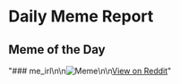 # Daily Meme Report

## Meme of the Day
"### me_irl\n\n![Meme](https://i.redd.it/4njgfulvngdd1.png)\n\n[View on Reddit](https://redd.it/1e71fwe)"

